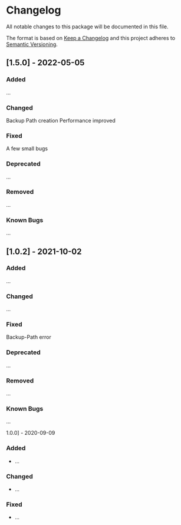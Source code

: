 # Changelog
All notable changes to this package will be documented in this file.

The format is based on [Keep a Changelog](http://keepachangelog.com/en/1.0.0/)
and this project adheres to [Semantic Versioning](http://semver.org/spec/v2.0.0.html).

## [1.5.0] - 2022-05-05

### Added
...

### Changed
Backup Path creation
Performance improved

### Fixed
A few small bugs

### Deprecated
...

### Removed
...

### Known Bugs
...

## [1.0.2] - 2021-10-02

### Added
...

### Changed
...

### Fixed
Backup-Path error

### Deprecated
...

### Removed
...

### Known Bugs
...

1.0.0] - 2020-09-09

### Added
- ...

### Changed
- ...

### Fixed
- ...